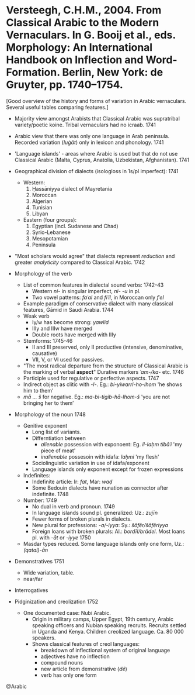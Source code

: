 # Versteegh, C.H.M., 2004. From Classical Arabic to the Modern Vernaculars. In G. Booij et al., eds. Morphology: An International Handbook on Inflection and Word-Formation. Berlin, New York: de Gruyter, pp. 1740–1754.

[Good overview of the history and forms of variation in Arabic vernaculars. Several useful tables comparing features.]

- Majority view amongst Arabists that Classical Arabic was supratribal variety/poetic koine. Tribal vernaculars had no icraab. 1741 

- Arabic view that there was only one language in Arab peninsula. Recorded variation (*luġāt*) only in lexicon and phonology. 1741

- 'Language islands' - areas where Arabic is used but that do not use Classical Arabic (Malta, Cyprus, Anatolia, Uzbekistan, Afghanistan). 1741

- Geographical division of dialects (isologloss in 1s/pl imperfect): 1741
  - Western:
    1. Ḥassāniyya dialect of Mayretania
    2. Moroccan
    3. Algerian
    4. Tunisian
    5. Libyan
  - Eastern (four groups):
    1. Egyptian (incl. Sudanese and Chad)
    2. Syrio-Lebanese
    3. Mesopotamian
    4. Peninsula

- "Most scholars would agree" that dialects represent *reduction* and greater *analyticity* compared to Classical Arabic. 1742

- Morphology of the verb 
  - List of common features in dialectal sound verbs: 1742-43
    - Western *ni-* in singular imperfect, *ni- -u* in pl. 
    - Two vowel patterns: *faʿal* and *fiʿil*, in Moroccan only *fʿel*
  - Example paradigm of conservative dialect with many classical features, Ġāmid in Saudi Arabia. 1744
  - Weak verb
    - Iy/w has become strong: *yawlid*
    - IIIy and IIIw have merged
    - Double roots have merged with IIIy
  - Stemforms: 1745-46
    - II and III preserved, only II productive (intensive, denominative, causative)
    - VII, V, or VI used for passives.
  - "The most radical departure from the structure of Classical Arabic is the marking of verbal **aspect**" Durative markers *ʿam-/ka-* etc. 1746
  - Participle used for regulative or perfective aspects. 1747
  - Indirect object as clitic with *-l-*. Eg.: *bi-yiwarri-ho-lhom* 'he shows him to them'
  - *mā ... š* for negative. Eg.: *ma-bi-tigib-hā-lhom-š* 'you are not bringing her to them’

- Morphology of the noun 1748
  - Genitive exponent
    - Long list of variants.
    - Differntiation between 
      - *alienable* possession with exponoent: Eg. *il-laḥm tibāʿi* 'my piece of meat'
      - *inalienable* possesoin with idafa: *laḥmi* 'my flesh'
    - Sociolinguistic variation in use of idafa/exponent
    - Language islands only exponent except for frozen expressions
  - Indefinites:
    - Indefinite article: Ir: *fat*, Mar: *waḍ*
    - Some Bedouin dialects have nunation as connector after indefinite. 1748
  - Number: 1749
    - No dual in verb and pronoun. 1749
    - In language islands sound pl. generalized: Uz.: *zujīn* 
    - Fewer forms of broken plurals in dialects.
    - New plural for professions: *-a/-iyya*: Sy.: *šōfēr/šōfēriyya*
    - Foreign loans with broken plurals: Al.: *bordīl/brādel*. Most loans pl. with *-āt* or *-iyye* 1750
  - Masdar types reduced. Some language islands only one form, Uz.: *(qatal)-ān*

- Demonstratives 1751
  - Wide variation, table.
  - near/far

- Interrogatives

- Pidginization and creolization 1752
  - One documented case: Nubi Arabic. 
    - Origin in military camps, Upper Egypt, 19th century, Arabic speaking officers and Nubian speaking recruits. Recruits settled in Uganda and Kenya. Children creolized language. Ca. 80 000 speakers. 
    - Shows classical features of creol languages:
      - breakdown of inflectional system of original language
      - adjectives have no inflection
      - compound nouns
      - new article from demonstrative (*dé*)
      - verb has only one form

@Arabic
